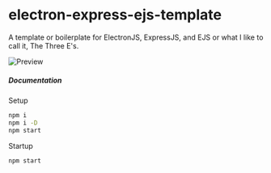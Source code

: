 # electron-express-ejs-template
A template or boilerplate for ElectronJS, ExpressJS, and EJS or what I like to call it, The Three E's.

![Preview](https://user-images.githubusercontent.com/79361847/167061859-0b912e2c-9485-4992-b1ce-70bb86b0dd12.png)


##### Documentation

Setup

```bash
npm i
npm i -D
npm start
```

Startup

```bash
npm start
```
